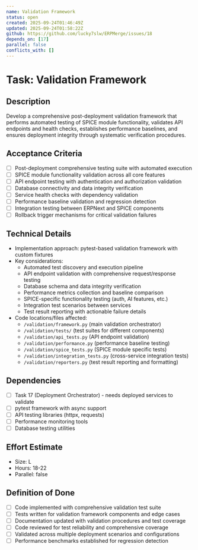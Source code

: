 ```yaml
---
name: Validation Framework
status: open
created: 2025-09-24T01:46:49Z
updated: 2025-09-24T01:58:22Z
github: https://github.com/lucky7slw/ERPMerge/issues/18
depends_on: [17]
parallel: false
conflicts_with: []
---
```


# Task: Validation Framework

## Description
Develop a comprehensive post-deployment validation framework that performs automated testing of SPICE module functionality, validates API endpoints and health checks, establishes performance baselines, and ensures deployment integrity through systematic verification procedures.

## Acceptance Criteria
- [ ] Post-deployment comprehensive testing suite with automated execution
- [ ] SPICE module functionality validation across all core features
- [ ] API endpoint testing with authentication and authorization validation
- [ ] Database connectivity and data integrity verification
- [ ] Service health checks with dependency validation
- [ ] Performance baseline validation and regression detection
- [ ] Integration testing between ERPNext and SPICE components
- [ ] Rollback trigger mechanisms for critical validation failures

## Technical Details
- Implementation approach: pytest-based validation framework with custom fixtures
- Key considerations:
  - Automated test discovery and execution pipeline
  - API endpoint validation with comprehensive request/response testing
  - Database schema and data integrity verification
  - Performance metrics collection and baseline comparison
  - SPICE-specific functionality testing (auth, AI features, etc.)
  - Integration test scenarios between services
  - Test result reporting with actionable failure details
- Code locations/files affected:
  - `/validation/framework.py` (main validation orchestrator)
  - `/validation/tests/` (test suites for different components)
  - `/validation/api_tests.py` (API endpoint validation)
  - `/validation/performance.py` (performance baseline testing)
  - `/validation/spice_tests.py` (SPICE module specific tests)
  - `/validation/integration_tests.py` (cross-service integration tests)
  - `/validation/reporters.py` (test result reporting and formatting)

## Dependencies
- [ ] Task 17 (Deployment Orchestrator) - needs deployed services to validate
- [ ] pytest framework with async support
- [ ] API testing libraries (httpx, requests)
- [ ] Performance monitoring tools
- [ ] Database testing utilities

## Effort Estimate
- Size: L
- Hours: 18-22
- Parallel: false

## Definition of Done
- [ ] Code implemented with comprehensive validation test suite
- [ ] Tests written for validation framework components and edge cases
- [ ] Documentation updated with validation procedures and test coverage
- [ ] Code reviewed for test reliability and comprehensive coverage
- [ ] Validated across multiple deployment scenarios and configurations
- [ ] Performance benchmarks established for regression detection

